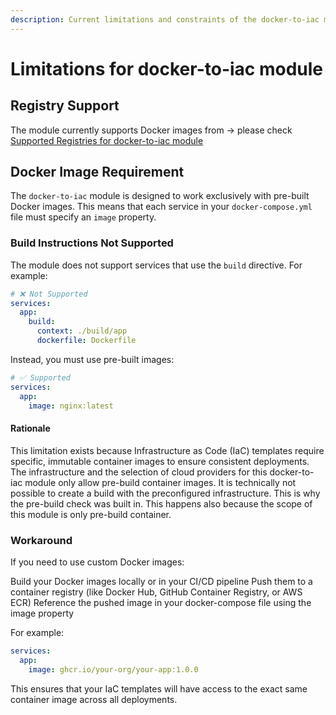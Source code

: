 ```yaml
---
description: Current limitations and constraints of the docker-to-iac module
---
```


# Limitations for docker-to-iac module

## Registry Support

The module currently supports Docker images from -> please check [Supported Registries for docker-to-iac module](/modules/docker-to-iac/supported-registries.md)

## Docker Image Requirement

The `docker-to-iac` module is designed to work exclusively with pre-built Docker images. This means that each service in your `docker-compose.yml` file must specify an `image` property.

### Build Instructions Not Supported

The module does not support services that use the `build` directive. For example:

```yaml
# ❌ Not Supported
services:
  app:
    build:
      context: ./build/app
      dockerfile: Dockerfile
```

Instead, you must use pre-built images:

```yaml
# ✅ Supported
services:
  app:
    image: nginx:latest
```

#### Rationale

This limitation exists because Infrastructure as Code (IaC) templates require specific, immutable container images to ensure consistent deployments. The infrastructure and the selection of cloud providers for this docker-to-iac module only allow pre-build container images. It is technically not possible to create a build with the preconfigured infrastructure. This is why the pre-build check was built in. This happens also because the scope of this module is only pre-build container.

### Workaround

If you need to use custom Docker images:

Build your Docker images locally or in your CI/CD pipeline
Push them to a container registry (like Docker Hub, GitHub Container Registry, or AWS ECR)
Reference the pushed image in your docker-compose file using the image property

For example:

```yaml
services:
  app:
    image: ghcr.io/your-org/your-app:1.0.0
```

This ensures that your IaC templates will have access to the exact same container image across all deployments.
